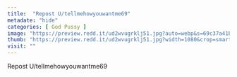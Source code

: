 ```yaml
---
title:  "Repost U/tellmehowyouwantme69"
metadate: "hide"
categories: [ God Pussy ]
image: "https://preview.redd.it/ud2wvugrklj51.jpg?auto=webp&s=69c37a41bc9baa1ee249835b06928315abbddac4"
thumb: "https://preview.redd.it/ud2wvugrklj51.jpg?width=1080&crop=smart&auto=webp&s=1dab58f45a5d472af04de41ad342d26c1affec95"
visit: ""
---
```

Repost U/tellmehowyouwantme69
